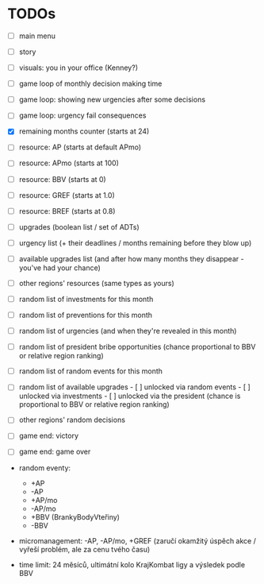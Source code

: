 # TODOs

- [ ] main menu

- [ ] story

- [ ] visuals: you in your office (Kenney?)

- [ ] game loop of monthly decision making time
- [ ] game loop: showing new urgencies after some decisions
- [ ] game loop: urgency fail consequences

- [x] remaining months counter (starts at 24)
- [ ] resource: AP (starts at default APmo)
- [ ] resource: APmo (starts at 100)
- [ ] resource: BBV (starts at 0)
- [ ] resource: GREF (starts at 1.0)
- [ ] resource: BREF (starts at 0.8)
- [ ] upgrades (boolean list / set of ADTs)
- [ ] urgency list (+ their deadlines / months remaining before they blow up)
- [ ] available upgrades list (and after how many months they disappear - you've had your chance)

- [ ] other regions' resources (same types as yours)

- [ ] random list of investments for this month
- [ ] random list of preventions for this month
- [ ] random list of urgencies (and when they're revealed in this month)
- [ ] random list of president bribe opportunities (chance proportional to BBV or relative region ranking)
- [ ] random list of random events for this month
- [ ] random list of available upgrades
      - [ ] unlocked via random events
      - [ ] unlocked via investments
      - [ ] unlocked via the president (chance is proportional to BBV or relative region ranking)

- [ ] other regions' random decisions

- [ ] game end: victory
- [ ] game end: game over


* random eventy:
  * +AP
  * -AP
  * +AP/mo
  * -AP/mo
  * +BBV (BrankyBodyVteřiny)
  * -BBV

* micromanagement: -AP, -AP/mo, +GREF (zaručí okamžitý úspěch akce / vyřeší problém, ale za cenu tvého času)

* time limit: 24 měsíců, ultimátní kolo KrajKombat ligy a výsledek podle BBV